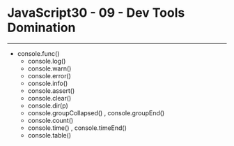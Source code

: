 # JavaScript30 - 09 - Dev Tools Domination

---

- console.func()
  - console.log()
  - console.warn()
  - console.error()
  - console.info()
  - console.assert()
  - console.clear()
  - console.dir(p)
  - console.groupCollapsed() , console.groupEnd()
  - console.count()
  - console.time() , console.timeEnd()
  - console.table()

